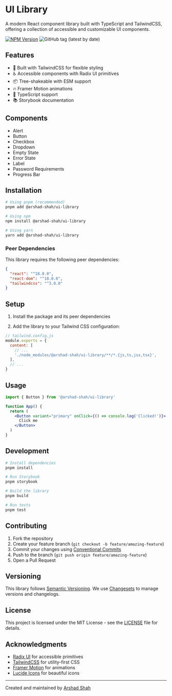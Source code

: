 # UI Library

A modern React component library built with TypeScript and TailwindCSS, offering a collection of accessible and customizable UI components.

[![NPM Version](https://img.shields.io/npm/v/@arshad-shah/ui-library)](https://www.npmjs.com/package/@arshad-shah/ui-library)
![GitHub tag (latest by date)](https://img.shields.io/github/v/tag/arshad-shah/ui-library)

## Features

- 🎨 Built with TailwindCSS for flexible styling
- ♿ Accessible components with Radix UI primitives
- 📦 Tree-shakeable with ESM support
- 🔥 Framer Motion animations
- 🎯 TypeScript support
- 📚 Storybook documentation

## Components

- Alert
- Button
- Checkbox
- Dropdown
- Empty State
- Error State
- Label
- Password Requirements
- Progress Bar

## Installation

```bash
# Using pnpm (recommended)
pnpm add @arshad-shah/ui-library

# Using npm
npm install @arshad-shah/ui-library

# Using yarn
yarn add @arshad-shah/ui-library
```

### Peer Dependencies

This library requires the following peer dependencies:

```json
{
  "react": "^18.0.0",
  "react-dom": "^18.0.0",
  "tailwindcss": "^3.0.0"
}
```

## Setup

1. Install the package and its peer dependencies

2. Add the library to your Tailwind CSS configuration:

```js
// tailwind.config.js
module.exports = {
  content: [
    // ...
    './node_modules/@arshad-shah/ui-library/**/*.{js,ts,jsx,tsx}',
  ],
  // ...
}
```

## Usage

```jsx
import { Button } from '@arshad-shah/ui-library'

function App() {
  return (
    <Button variant="primary" onClick={() => console.log('Clicked!')}>
      Click me
    </Button>
  )
}
```

## Development

```bash
# Install dependencies
pnpm install

# Run Storybook
pnpm storybook

# Build the library
pnpm build

# Run tests
pnpm test
```

## Contributing

1. Fork the repository
2. Create your feature branch (`git checkout -b feature/amazing-feature`)
3. Commit your changes using [Conventional Commits](https://www.conventionalcommits.org/)
4. Push to the branch (`git push origin feature/amazing-feature`)
5. Open a Pull Request

## Versioning

This library follows [Semantic Versioning](https://semver.org/). We use [Changesets](https://github.com/changesets/changesets) to manage versions and changelogs.

## License

This project is licensed under the MIT License - see the [LICENSE](LICENSE) file for details.

## Acknowledgments

- [Radix UI](https://www.radix-ui.com/) for accessible primitives
- [TailwindCSS](https://tailwindcss.com/) for utility-first CSS
- [Framer Motion](https://www.framer.com/motion/) for animations
- [Lucide Icons](https://lucide.dev/) for beautiful icons

---
Created and maintained by [Arshad Shah](https://github.com/arshad-shah)